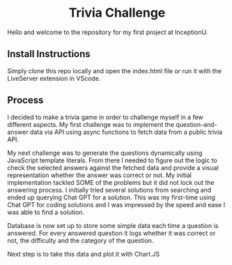 # <div align=center>Trivia Challenge</div>

Hello and welcome to the repository for my first project at InceptionU.

## Install Instructions

Simply clone this repo locally and open the index.html file or run it with the LiveServer extension in VScode.

## Process

I decided to make a trivia game in order to challenge myself in a few different aspects. My first challenge was to implement the question-and-answer data via API using async functions to fetch data from a public trivia API.

My next challenge was to generate the questions dynamically using JavaScript template literals. From there I needed to figure out the logic to check the selected answers against the fetched data and provide a visual representation whether the answer was correct or not. My initial implementation tackled SOME of the problems but it did not lock out the answering process. I initially tried several solutions from searching and ended up querying Chat GPT for a solution. This was my first-time using Chat GPT for coding solutions and I was impressed by the speed and ease I was able to find a solution.

Database is now set up to store some simple data each time a question is answered. For every answered question it logs whether it was correct or not, the difficulty and the category of the question.

Next step is to take this data and plot it with Chart.JS
